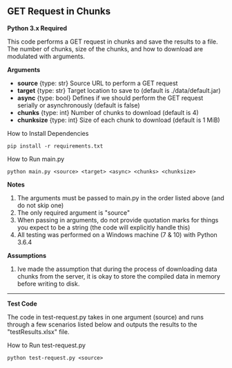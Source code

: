 ## **GET Request in Chunks**

**Python 3.x Required**

This code performs a GET request in chunks and save the results to a file. The number of chunks, size of the chunks, and how to download are modulated with arguments.

**Arguments**

  - **source** {type: str} Source URL to perform a GET request
  - **target** {type: str} Target location to save to (default is ./data/default.jar)
  - **async** {type: bool} Defines if we should perform the GET request serially or asynchronously (default is false)
  - **chunks** {type: int} Number of chunks to download (default is 4)
  - **chunksize** {type: int} Size of each chunk to download (default is 1 MiB)

How to Install Dependencies
```
pip install -r requirements.txt
```

How to Run main.py
```
python main.py <source> <target> <async> <chunks> <chunksize>
```

**Notes**

1. The arguments must be passed to main.py in the order listed above (and do not skip one)
2. The only required argument is "source"
3. When passing in arguments, do not provide quotation marks for things you expect to be a string (the code will explicitly handle this)
4. All testing was performed on a Windows machine (7 & 10) with Python 3.6.4

**Assumptions**

1. Ive made the assumption that during the process of downloading data chunks from the server, it is okay to store the compiled data in memory before writing to disk.

___

**Test Code**

The code in test-request.py takes in one argument (source) and runs through a few scenarios listed below and outputs the results to the "testResults.xlsx" file.


How to Run test-request.py
```
python test-request.py <source>
```